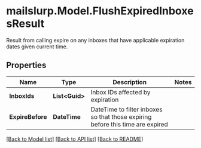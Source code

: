 # mailslurp.Model.FlushExpiredInboxesResult
Result from calling expire on any inboxes that have applicable expiration dates given current time.
## Properties

Name | Type | Description | Notes
------------ | ------------- | ------------- | -------------
**InboxIds** | **List&lt;Guid&gt;** | Inbox IDs affected by expiration | 
**ExpireBefore** | **DateTime** | DateTime to filter inboxes so that those expiring before this time are expired | 

[[Back to Model list]](../README#documentation-for-models) [[Back to API list]](../README#documentation-for-api-endpoints) [[Back to README]](../README)

